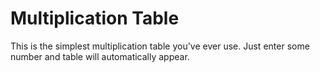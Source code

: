 # Multiplication Table
This is the simplest multiplication table you've ever use. Just enter some number and table will automatically appear.
